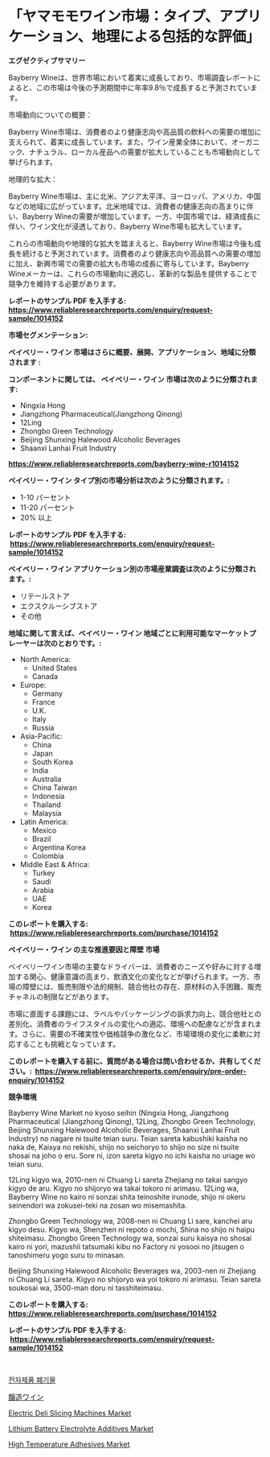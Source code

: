 <p><h1>「ヤマモモワイン市場：タイプ、アプリケーション、地理による包括的な評価」</h1></p><p><strong>エグゼクティブサマリー</strong></p>
<p><p>Bayberry Wineは、世界市場において着実に成長しており、市場調査レポートによると、この市場は今後の予測期間中に年率9.8％で成長すると予測されています。</p><p>市場動向についての概要：</p><p>Bayberry Wine市場は、消費者のより健康志向や高品質の飲料への需要の増加に支えられて、着実に成長しています。また、ワイン産業全体において、オーガニック、ナチュラル、ローカル産品への需要が拡大していることも市場動向として挙げられます。</p><p>地理的な拡大：</p><p>Bayberry Wine市場は、主に北米、アジア太平洋、ヨーロッパ、アメリカ、中国などの地域に広がっています。北米地域では、消費者の健康志向の高まりに伴い、Bayberry Wineの需要が増加しています。一方、中国市場では、経済成長に伴い、ワイン文化が浸透しており、Bayberry Wine市場も拡大しています。</p><p>これらの市場動向や地理的な拡大を踏まえると、Bayberry Wine市場は今後も成長を続けると予測されています。消費者のより健康志向や高品質への需要の増加に加え、新興市場での需要の拡大も市場の成長に寄与しています。Bayberry Wineメーカーは、これらの市場動向に適応し、革新的な製品を提供することで競争力を維持する必要があります。</p></p>
<p><strong>レポートのサンプル PDF を入手する: <a href="https://www.reliableresearchreports.com/enquiry/request-sample/1014152">https://www.reliableresearchreports.com/enquiry/request-sample/1014152</a></strong></p>
<p><strong>市場セグメンテーション:</strong></p>
<p><strong> ベイベリー・ワイン 市場はさらに概要、展開、アプリケーション、地域に分類されます :</strong></p>
<p><strong>コンポーネントに関しては、 ベイベリー・ワイン 市場は次のように分類されます: &nbsp;</strong></p>
<p><ul><li>Ningxia Hong</li><li>Jiangzhong Pharmaceutical(Jiangzhong Qinong)</li><li>12Ling</li><li>Zhongbo Green Technology</li><li>Beijing Shunxing Halewood Alcoholic Beverages</li><li>Shaanxi Lanhai Fruit Industry</li></ul></p>
<p><strong><a href="https://www.reliableresearchreports.com/bayberry-wine-r1014152">https://www.reliableresearchreports.com/bayberry-wine-r1014152</a></strong></p>
<p><strong> ベイベリー・ワイン タイプ別の市場分析は次のように分類されます。:</strong></p>
<p><ul><li>1-10 パーセント</li><li>11-20 パーセント</li><li>20% 以上</li></ul></p>
<p><strong>レポートのサンプル PDF を入手する: &nbsp;<a href="https://www.reliableresearchreports.com/enquiry/request-sample/1014152">https://www.reliableresearchreports.com/enquiry/request-sample/1014152</a></strong></p>
<p><strong> ベイベリー・ワイン アプリケーション別の市場産業調査は次のように分類されます。:</strong></p>
<p><ul><li>リテールストア</li><li>エクスクルーシブストア</li><li>その他</li></ul></p>
<p><strong>地域に関して言えば、ベイベリー・ワイン 地域ごとに利用可能なマーケットプレーヤーは次のとおりです。:</strong></p>
<p><ul>
    <li>
        North America:
        <ul>
            <li>United States</li>
            <li>Canada</li>
        </ul>
    </li>
    <li>
        Europe:
        <ul>
            <li>Germany</li>
            <li>France</li>
            <li>U.K.</li>
            <li>Italy</li>
            <li>Russia</li>
        </ul>
    </li>
    <li>
        Asia-Pacific:
        <ul>
            <li>China</li>
            <li>Japan</li>
            <li>South Korea</li>
            <li>India</li>
            <li>Australia</li>
            <li>China Taiwan</li>
            <li>Indonesia</li>
            <li>Thailand</li>
            <li>Malaysia</li>
        </ul>
    </li>
    <li>
        Latin America:
        <ul>
            <li>Mexico</li>
            <li>Brazil</li>
            <li>Argentina Korea</li>
            <li>Colombia</li>
        </ul>
    </li>
    <li>
        Middle East & Africa:
        <ul>
            <li>Turkey</li>
            <li>Saudi</li>
            <li>Arabia</li>
            <li>UAE</li>
            <li>Korea</li>
        </ul>
    </li>
    </ul></p>
<p><strong>このレポートを購入する: &nbsp;<a href="https://www.reliableresearchreports.com/purchase/1014152">https://www.reliableresearchreports.com/purchase/1014152</a></strong></p>
<p><strong>ベイベリー・ワイン の主な推進要因と障壁 市場</strong></p>
<p><p>ベイベリーワイン市場の主要なドライバーは、消費者のニーズや好みに対する増加する関心、健康意識の高まり、飲酒文化の変化などが挙げられます。一方、市場の障壁には、販売制限や法的規制、競合他社の存在、原材料の入手困難、販売チャネルの制限などがあります。</p><p>市場に直面する課題には、ラベルやパッケージングの訴求力向上、競合他社との差別化、消費者のライフスタイルの変化への適応、環境への配慮などが含まれます。さらに、需要の不確実性や価格競争の激化など、市場環境の変化に柔軟に対応することも挑戦となっています。</p></p>
<p><strong>このレポートを購入する前に、質問がある場合は問い合わせるか、共有してください。:&nbsp; <a href="https://www.reliableresearchreports.com/enquiry/pre-order-enquiry/1014152">https://www.reliableresearchreports.com/enquiry/pre-order-enquiry/1014152</a></strong></p>
<p><strong>競争環境</strong></p>
<p><p>Bayberry Wine Market no kyoso seihin (Ningxia Hong, Jiangzhong Pharmaceutical (Jiangzhong Qinong), 12Ling, Zhongbo Green Technology, Beijing Shunxing Halewood Alcoholic Beverages, Shaanxi Lanhai Fruit Industry) no nagare ni tsuite teian suru. Teian sareta kabushiki kaisha no naka de, Kaisya no rekishi, shijo no seichoryo to shijo no size ni tsuite shosai na joho o eru. Sore ni, izon sareta kigyo no ichi kaisha no uriage wo teian suru. </p><p>12Ling kigyo wa, 2010-nen ni Chuang Li sareta Zhejiang no takai sangyo kigyo de aru. Kigyo no shijoryo wa takai tokoro ni arimasu. 12Ling wa, Bayberry Wine no kairo ni sonzai shita teinoshite irunode, shijo ni okeru seinendori wa zokusei-teki na zosan wo misemashita. </p><p>Zhongbo Green Technology wa, 2008-nen ni Chuang Li sare, kanchei aru kigyo desu. Kigyo wa, Shenzhen ni repoto o mochi, Shina no shijo ni haipu shiteimasu. Zhongbo Green Technology wa, sonzai suru kaisya no shosai kairo ni yori, mazushii tatsumaki kibu no Factory ni yosooi no jitsugen o tanoshimeru yogo suru to minasan. </p><p>Beijing Shunxing Halewood Alcoholic Beverages wa, 2003-nen ni Zhejiang ni Chuang Li sareta. Kigyo no shijoryo wa yoi tokoro ni arimasu. Teian sareta soukosai wa, 3500-man doru ni tasshiteimasu.</p></p>
<p><strong>このレポートを購入する: &nbsp; <a href="https://www.reliableresearchreports.com/purchase/1014152">https://www.reliableresearchreports.com/purchase/1014152</a></strong></p>
<p><strong>レポートのサンプル PDF を入手する: &nbsp;<a href="https://www.reliableresearchreports.com/enquiry/request-sample/1014152">https://www.reliableresearchreports.com/enquiry/request-sample/1014152</a></strong><strong></strong></p>
<p>&nbsp;</p>
<p><p><a href="https://github.com/Tristiarton768456/Market-Research-Report-List-1/blob/main/765525439306.md">전자제품 폐기물</a></p><p><a href="https://github.com/bevdtkn4419963/Market-Research-Report-List-1/blob/main/864444942770.md">醸造ワイン</a></p><p><a href="https://github.com/globismark/Market-Research-Report-List-3/blob/main/electric-deli-slicing-machines-market.md">Electric Deli Slicing Machines Market</a></p><p><a href="https://issuu.com/reportprime-2/docs/lithium-battery-electrolyte-additives-market-size-">Lithium Battery Electrolyte Additives Market</a></p><p><a href="https://noble-drawer-34c.notion.site/High-Temperature-Adhesives-Market-The-Key-To-Successful-Business-Strategy-Forecast-Till-2031-4d18a90e2f0742a6990aa1152dfc2623">High Temperature Adhesives Market</a></p></p>